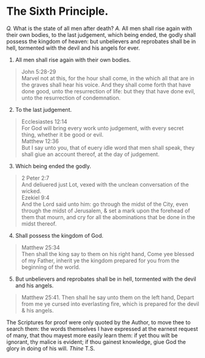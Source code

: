 # The Sixth Principle.

*Q.* What is the state of all men after death?
*A.* All men shall rise again with their own bodies, to the last judgement, which being ended, the godly shall possess the kingdom of heaven: but unbelievers and reprobates shall be in hell, tormented with the devil and his angels for ever.

1. All men shall rise again with their own bodies.
  > John 5:28-29  
  > Marvel not at this, for the hour shall come, in the which all that are in the graves shall hear his voice. And they shall come forth that have done good, unto the resurrection of life: but they that have done evil, unto the resurrection of condemnation.
2. To the last judgement.
  > Ecclesiastes 12:14  
  > For God will bring every work unto judgement, with every secret thing, whether it be good or evil.  
  > Matthew 12:36  
  > But I say unto you, that of euery idle word that men shall speak, they shall giue an account thereof, at the day of judgement.
3. Which being ended the godly.
  > 2 Peter 2:7  
  > And deliuered just Lot, vexed with the unclean conversation of the wicked.  
  > Ezekiel 9:4  
  > And the Lord said unto him: go through the midst of the City, even through the midst of Jerusalem, & set a mark upon the forehead of them that mourn, and cry for all the abominations that be done in the midst thereof.
4. Shall possess the kingdom of God.
  > Matthew 25:34  
  > Then shall the king say to them on his right hand, Come yee blessed of my Father, inherit ye the kingdom prepared for you from the beginning of the world.
5. But unbelievers and reprobates shall be in hell, tormented with the devil and his angels.
  > Matthew 25:41. Then shall he say unto them on the left hand, Depart from me ye cursed into everlasting fire, which is prepared for the devil & his angels.

The Scriptures for proof were only quoted by the Author, to move thee to search them: the words themselves I have expressed at the earnest request of many, that thou mayest more easily learn them: if yet thou wilt be ignorant, thy malice is evident; if thou gainest knowledge, giue God the glory in doing of his will. *Thine* T.S.